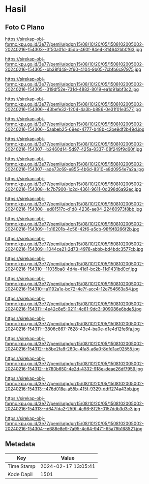 # Hasil

## Foto C Plano

https://sirekap-obj-formc.kpu.go.id/3e77/pemilu/pdpr/15/08/10/20/05/1508102005002-20240216-154303--3f50a01d-d5db-460f-84e4-314642bb0f63.jpg

https://sirekap-obj-formc.kpu.go.id/3e77/pemilu/pdpr/15/08/10/20/05/1508102005002-20240216-154305--bb38fd49-2f60-4104-9b05-7cbfb6c97975.jpg

https://sirekap-obj-formc.kpu.go.id/3e77/pemilu/pdpr/15/08/10/20/05/1508102005002-20240216-154305--319df52e-731d-4882-8019-ea1d91abf3c2.jpg

https://sirekap-obj-formc.kpu.go.id/3e77/pemilu/pdpr/15/08/10/20/05/1508102005002-20240216-154306--43befe32-1204-4a3b-b886-0e31f01e3577.jpg

https://sirekap-obj-formc.kpu.go.id/3e77/pemilu/pdpr/15/08/10/20/05/1508102005002-20240216-154306--5aabeb25-69ed-4777-b48b-c2be9df2b49d.jpg

https://sirekap-obj-formc.kpu.go.id/3e77/pemilu/pdpr/15/08/10/20/05/1508102005002-20240216-154307--b2460d14-5d97-425a-8337-08f249f9d60f.jpg

https://sirekap-obj-formc.kpu.go.id/3e77/pemilu/pdpr/15/08/10/20/05/1508102005002-20240216-154307--ade73c69-e855-4b6d-8310-e8d0954e7a2a.jpg

https://sirekap-obj-formc.kpu.go.id/3e77/pemilu/pdpr/15/08/10/20/05/1508102005002-20240216-154308--fc7b7900-1c2d-4361-9611-0d398d6a92ec.jpg

https://sirekap-obj-formc.kpu.go.id/3e77/pemilu/pdpr/15/08/10/20/05/1508102005002-20240216-154308--ed01517c-d1d8-4236-ae04-22460973f8bb.jpg

https://sirekap-obj-formc.kpu.go.id/3e77/pemilu/pdpr/15/08/10/20/05/1508102005002-20240216-154309--1b16201b-4c56-42f6-a5cb-98f9f8266f2b.jpg

https://sirekap-obj-formc.kpu.go.id/3e77/pemilu/pdpr/15/08/10/20/05/1508102005002-20240216-154309--1044ce21-2d73-4978-abbb-bd4bdc3577cb.jpg

https://sirekap-obj-formc.kpu.go.id/3e77/pemilu/pdpr/15/08/10/20/05/1508102005002-20240216-154310--11035ba8-4d4a-41d1-bc2b-11d1431bd0cf.jpg

https://sirekap-obj-formc.kpu.go.id/3e77/pemilu/pdpr/15/08/10/20/05/1508102005002-20240216-154310--a1192a1e-bc72-4e7f-acc4-12e754663a54.jpg

https://sirekap-obj-formc.kpu.go.id/3e77/pemilu/pdpr/15/08/10/20/05/1508102005002-20240216-154311--4e42c8e5-0211-4c61-9dc3-909086e6bde5.jpg

https://sirekap-obj-formc.kpu.go.id/3e77/pemilu/pdpr/15/08/10/20/05/1508102005002-20240216-154311--3806c867-7628-43e4-ba0e-d1e4d12fe6fa.jpg

https://sirekap-obj-formc.kpu.go.id/3e77/pemilu/pdpr/15/08/10/20/05/1508102005002-20240216-154312--b8be2fa8-260c-4fa8-a6a0-8dfd1ae92555.jpg

https://sirekap-obj-formc.kpu.go.id/3e77/pemilu/pdpr/15/08/10/20/05/1508102005002-20240216-154312--b780b650-4e2d-4332-918e-deae26df7959.jpg

https://sirekap-obj-formc.kpu.go.id/3e77/pemilu/pdpr/15/08/10/20/05/1508102005002-20240216-154313--476d018a-a55b-415f-9329-ddff274a43bb.jpg

https://sirekap-obj-formc.kpu.go.id/3e77/pemilu/pdpr/15/08/10/20/05/1508102005002-20240216-154313--d647fda2-259f-4c96-8f25-0157ddb3d3c3.jpg

https://sirekap-obj-formc.kpu.go.id/3e77/pemilu/pdpr/15/08/10/20/05/1508102005002-20240216-154304--e688e8e9-7a95-4c64-9471-65a79b168521.jpg


## Metadata

| Key        | Value               |
| ---------- | ------------------- |
| Time Stamp | 2024-02-17 13:05:41 |
| Kode Dapil | 1501                |



